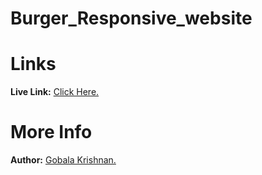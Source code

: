 ﻿# Burger_Responsive_website
# Links
<b>Live Link:</b> <a href=" https://gkrizz.github.io/Burger_Responsive_website" target="_blank"> Click Here.</a>

# More Info
<b>Author:</b> <a href="https://gkrizz.github.io/1-Portfolio/" target="_blank">Gobala Krishnan.</a>
